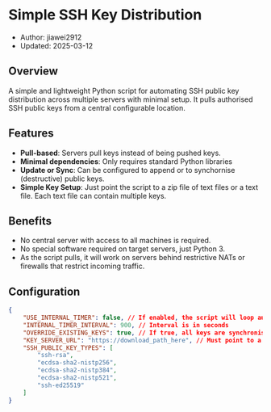 # Simple SSH Key Distribution
- Author: jiawei2912
- Updated: 2025-03-12

## Overview

A simple and lightweight Python script for automating SSH public key distribution across multiple servers with minimal setup.
It pulls authorised SSH public keys from a central configurable location.


## Features

- **Pull-based**: Servers pull keys instead of being pushed keys.
- **Minimal dependencies**: Only requires standard Python libraries
- **Update or Sync**: Can be configured to append or to synchornise (destructive) public keys.
- **Simple Key Setup**: Just point the script to a zip file of text files or a text file. Each text file can contain multiple keys.

## Benefits

- No central server with access to all machines is required.
- No special software required on target servers, just Python 3.
- As the script pulls, it will work on servers behind restrictive NATs or firewalls that restrict incoming traffic.

## Configuration
```json
{
    "USE_INTERNAL_TIMER": false, // If enabled, the script will loop automatically using a Python while sleep loop.
    "INTERNAL_TIMER_INTERVAL": 900, // Interval is in seconds
    "OVERRIDE_EXISTING_KEYS": true, // If true, all keys are synchronised - keys that do not exist in the key server will be removed from this machine
    "KEY_SERVER_URL": "https://download_path_here", // Must point to a ZIP file of text files or a text file
    "SSH_PUBLIC_KEY_TYPES": [
        "ssh-rsa",
        "ecdsa-sha2-nistp256",
        "ecdsa-sha2-nistp384",
        "ecdsa-sha2-nistp521",
        "ssh-ed25519"
    ]
}
```

